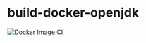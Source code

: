 # build-docker-openjdk


[![Docker Image CI](https://github.com/golden-containers/build-docker-openjdk/actions/workflows/build.yml/badge.svg)](https://github.com/golden-containers/build-docker-openjdk/actions/workflows/build.yml)
